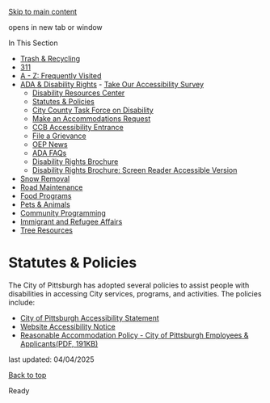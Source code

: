 [Skip to main content](https://www.pittsburghpa.gov/Resident-Services/ADA-Disability-Rights/Statutes-Policies#main-content)

opens in new tab or window

In This Section

- [Trash & Recycling](https://www.pittsburghpa.gov/Resident-Services/Trash-Recycling)
- [311](https://www.pittsburghpa.gov/Resident-Services/311)
- [A - Z: Frequently Visited](https://www.pittsburghpa.gov/Resident-Services/A-Z-Frequently-Visited)
- [ADA & Disability Rights](https://www.pittsburghpa.gov/Resident-Services/ADA-Disability-Rights)  - [Take Our Accessibility Survey](https://www.pittsburghpa.gov/Resident-Services/ADA-Disability-Rights/Take-Our-Accessibility-Survey)
  - [Disability Resources Center](https://www.pittsburghpa.gov/Resident-Services/ADA-Disability-Rights/Disability-Resources-Center)
  - [Statutes & Policies](https://www.pittsburghpa.gov/Resident-Services/ADA-Disability-Rights/Statutes-Policies)
  - [City County Task Force on Disability](https://www.pittsburghpa.gov/Resident-Services/ADA-Disability-Rights/City-County-Task-Force-on-Disability)
  - [Make an Accommodations Request](https://www.pittsburghpa.gov/Resident-Services/ADA-Disability-Rights/Make-an-Accommodations-Request)
  - [CCB Accessibility Entrance](https://www.pittsburghpa.gov/Resident-Services/ADA-Disability-Rights/CCB-Accessibility-Entrance)
  - [File a Grievance](https://www.pittsburghpa.gov/Resident-Services/ADA-Disability-Rights/File-a-Grievance)
  - [OEP News](https://www.pittsburghpa.gov/Resident-Services/ADA-Disability-Rights/OEP-News)
  - [ADA FAQs](https://www.pittsburghpa.gov/Resident-Services/ADA-Disability-Rights/ADA-FAQs)
  - [Disability Rights Brochure](https://www.pittsburghpa.gov/Resident-Services/ADA-Disability-Rights/Disability-Rights-Brochure)
  - [Disability Rights Brochure: Screen Reader Accessible Version](https://www.pittsburghpa.gov/Resident-Services/ADA-Disability-Rights/Disability-Rights-Brochure-Screen-Reader-Accessible-Version)
- [Snow Removal](https://www.pittsburghpa.gov/Resident-Services/Snow-Removal)
- [Road Maintenance](https://www.pittsburghpa.gov/Resident-Services/Road-Maintenance)
- [Food Programs](https://www.pittsburghpa.gov/Resident-Services/Food-Programs)
- [Pets & Animals](https://www.pittsburghpa.gov/Resident-Services/Pets-Animals)
- [Community Programming](https://www.pittsburghpa.gov/Resident-Services/Community-Programming)
- [Immigrant and Refugee Affairs](https://www.pittsburghpa.gov/Resident-Services/Immigrant-and-Refugee-Affairs)
- [Tree Resources](https://www.pittsburghpa.gov/Resident-Services/Tree-Resources)

# Statutes & Policies

The City of Pittsburgh has adopted several policies to assist people with disabilities in accessing City services, programs, and activities. The policies include:

- [City of Pittsburgh Accessibility Statement](https://www.pittsburghpa.gov/Resident-Services/ADA-Disability-Rights/Statutes-Policies/Policy-on-Non-Discrimination-on-the-Basis-of-Disability)
- [Website Accessibility Notice](https://www.pittsburghpa.gov/Resident-Services/ADA-Disability-Rights/Statutes-Policies/Website-Accessibility)
- [Reasonable Accommodation Policy - City of Pittsburgh Employees & Applicants(PDF, 191KB)](https://www.pittsburghpa.gov/files/assets/city/v/1/mayor/documents/ada_accomodation_policy.pdf)

last updated: 04/04/2025

[Back to top](https://www.pittsburghpa.gov/Resident-Services/ADA-Disability-Rights/Statutes-Policies#body-top)

Ready
